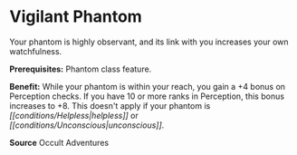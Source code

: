 ﻿---
cssclass: [feats]

---
# Vigilant Phantom

Your phantom is highly observant, and its link with you increases your own watchfulness.

**Prerequisites:** Phantom class feature.

**Benefit:** While your phantom is within your reach, you gain a +4 bonus on Perception checks. If you have 10 or more ranks in Perception, this bonus increases to +8. This doesn't apply if your phantom is _[[conditions/Helpless|helpless]]_ or _[[conditions/Unconscious|unconscious]]_.

**Source** Occult Adventures